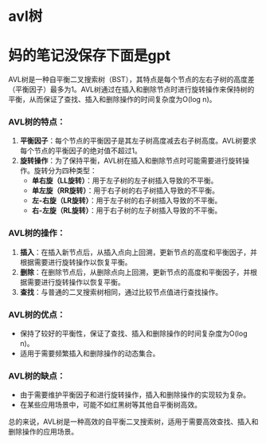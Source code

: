 # avl树

# 妈的笔记没保存下面是gpt


AVL树是一种自平衡二叉搜索树（BST），其特点是每个节点的左右子树的高度差（平衡因子）最多为1。AVL树通过在插入和删除节点时进行旋转操作来保持树的平衡，从而保证了查找、插入和删除操作的时间复杂度为O(log n)。

### AVL树的特点：

1. **平衡因子**：每个节点的平衡因子是其左子树高度减去右子树高度。AVL树要求每个节点的平衡因子的绝对值不超过1。
2. **旋转操作**：为了保持平衡，AVL树在插入和删除节点时可能需要进行旋转操作。旋转分为四种类型：
   - **单右旋（LL旋转）**：用于左子树的左子树插入导致的不平衡。
   - **单左旋（RR旋转）**：用于右子树的右子树插入导致的不平衡。
   - **左-右旋（LR旋转）**：用于左子树的右子树插入导致的不平衡。
   - **右-左旋（RL旋转）**：用于右子树的左子树插入导致的不平衡。

### AVL树的操作：

1. **插入**：在插入新节点后，从插入点向上回溯，更新节点的高度和平衡因子，并根据需要进行旋转操作以恢复平衡。
2. **删除**：在删除节点后，从删除点向上回溯，更新节点的高度和平衡因子，并根据需要进行旋转操作以恢复平衡。
3. **查找**：与普通的二叉搜索树相同，通过比较节点值进行查找操作。

### AVL树的优点：

- 保持了较好的平衡性，保证了查找、插入和删除操作的时间复杂度为O(log n)。
- 适用于需要频繁插入和删除操作的动态集合。

### AVL树的缺点：

- 由于需要维护平衡因子和进行旋转操作，插入和删除操作的实现较为复杂。
- 在某些应用场景中，可能不如红黑树等其他自平衡树高效。

总的来说，AVL树是一种高效的自平衡二叉搜索树，适用于需要高效查找、插入和删除操作的应用场景。
